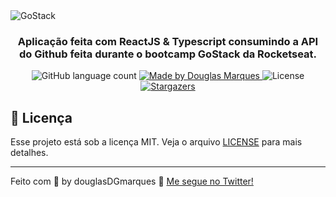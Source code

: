 <img alt="GoStack" src="https://storage.googleapis.com/golden-wind/bootcamp-gostack/header-desafios.png" />

<h3 align="center">
  Aplicação feita com ReactJS & Typescript consumindo a API do Github feita durante o bootcamp GoStack da Rocketseat.
</h3>

<p align="center">
  <img alt="GitHub language count" src="https://img.shields.io/github/languages/count/Douglas-Marques/gostack11-github-explorer?color=%2304D361">

  <a href="https://www.linkedin.com/in/douglasDGmarques">
    <img alt="Made by Douglas Marques" src="https://img.shields.io/badge/made%20by-douglasDGmarques-%2304D361">
  </a>

  <img alt="License" src="https://img.shields.io/badge/license-MIT-%2304D361">

  <a href="https://github.com/Douglas-Marques/gostack11-github-explorer/stargazers">
    <img alt="Stargazers" src="https://img.shields.io/github/stars/Douglas-Marques/gostack11-github-explorer?style=social">
  </a>
</p>

## :memo: Licença

Esse projeto está sob a licença MIT. Veja o arquivo [LICENSE](LICENSE) para mais detalhes.

---

Feito com 💜 by douglasDGmarques :wave: [Me segue no Twitter!](https://twitter.com/DouglazMarquez)

